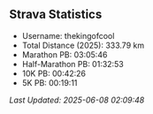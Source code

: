 


## Strava Statistics

- Username: thekingofcool
- Total Distance (2025): 333.79 km
- Marathon PB: 03:05:46
- Half-Marathon PB: 01:32:53
- 10K PB: 00:42:26
- 5K PB: 00:19:11

*Last Updated: 2025-06-08 02:09:48*
